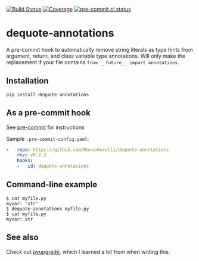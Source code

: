 [![Build Status](https://github.com/MarcoGorelli/dequote-annotations/workflows/tox/badge.svg)](https://github.com/MarcoGorelli/dequote-annotations/actions?workflow=tox)
[![Coverage](https://codecov.io/gh/MarcoGorelli/dequote-annotations/branch/main/graph/badge.svg)](https://codecov.io/gh/MarcoGorelli/dequote-annotations)
[![pre-commit.ci status](https://results.pre-commit.ci/badge/github/MarcoGorelli/dequote-annotations/main.svg)](https://results.pre-commit.ci/latest/github/MarcoGorelli/dequote-annotations/main)

dequote-annotations
================

A pre-commit hook to automatically remove string literals as type hints from argument, return, and class variable type annotations. Will only make the replacement if your file contains `from __future__ import annotations`.

## Installation

`pip install dequote-annotations`
## As a pre-commit hook

See [pre-commit](https://github.com/pre-commit/pre-commit) for instructions

Sample `.pre-commit-config.yaml`:

```yaml
-   repo: https://github.com/MarcoGorelli/dequote-annotations
    rev: v0.2.2
    hooks:
    -   id: dequote-annotations
```

## Command-line example

```console
$ cat myfile.py
myvar: 'str'
$ dequote-annotations myfile.py
$ cat myfile.py
myvar: str
```

## See also

Check out [pyupgrade](https://github.com/asottile/pyupgrade), which I learned a lot from when writing this.
